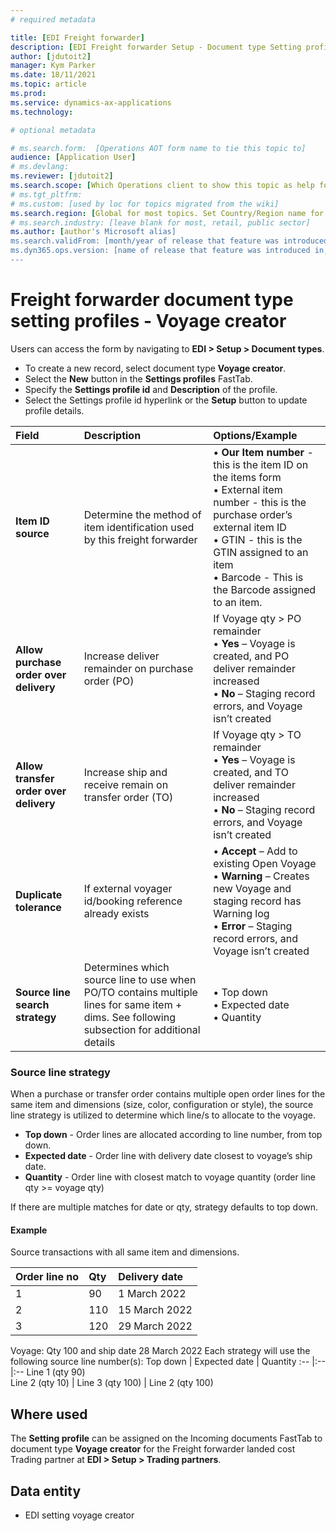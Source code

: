 ```yaml
---
# required metadata

title: [EDI Freight forwarder]
description: [EDI Freight forwarder Setup - Document type Setting profiles - Voyage creator]
author: [jdutoit2]
manager: Kym Parker
ms.date: 18/11/2021
ms.topic: article
ms.prod: 
ms.service: dynamics-ax-applications
ms.technology: 

# optional metadata

# ms.search.form:  [Operations AOT form name to tie this topic to]
audience: [Application User]
# ms.devlang: 
ms.reviewer: [jdutoit2]
ms.search.scope: [Which Operations client to show this topic as help for, to be set by content strategist, see list here: https://microsoft.sharepoint.com/teams/DynDoc/_layouts/15/WopiFrame.aspx?sourcedoc={23419e1c-eb64-42e9-aa9b-79875b428718}&action=edit&wd=target%28Core%20Dynamics%20AX%20CP%20requirements%2Eone%7C4CC185C0%2DEFAA%2D42CD%2D94B9%2D8F2A45E7F61A%2FVersions%20list%20for%20docs%20topics%7CC14BE630%2D5151%2D49D6%2D8305%2D554B5084593C%2F%29]
# ms.tgt_pltfrm: 
# ms.custom: [used by loc for topics migrated from the wiki]
ms.search.region: [Global for most topics. Set Country/Region name for localizations]
# ms.search.industry: [leave blank for most, retail, public sector]
ms.author: [author's Microsoft alias]
ms.search.validFrom: [month/year of release that feature was introduced in, in format yyyy-mm-dd]
ms.dyn365.ops.version: [name of release that feature was introduced in, see list here: https://microsoft.sharepoint.com/teams/DynDoc/_layouts/15/WopiFrame.aspx?sourcedoc={23419e1c-eb64-42e9-aa9b-79875b428718}&action=edit&wd=target%28Core%20Dynamics%20AX%20CP%20requirements%2Eone%7C4CC185C0%2DEFAA%2D42CD%2D94B9%2D8F2A45E7F61A%2FVersions%20list%20for%20docs%20topics%7CC14BE630%2D5151%2D49D6%2D8305%2D554B5084593C%2F%29]
---
```


# Freight forwarder document type setting profiles - Voyage creator

Users can access the form by navigating to **EDI > Setup > Document types**.

- To create a new record, select document type **Voyage creator**.
- Select the **New** button in the **Settings profiles** FastTab.
- Specify the **Settings profile id** and **Description** of the profile.
- Select the Settings profile id hyperlink or the **Setup** button to update profile details.

**Field**           |	**Description**	                          | **Options/Example**
:-------            |:-------                                   |:----------
**Item ID source**  |	Determine the method of item identification used by this freight forwarder	| •	**Our Item number** - this is the item ID on the items form <br> •	External item number - this is the purchase order’s external item ID <br> •	GTIN - this is the GTIN assigned to an item <br> •	Barcode - This is the Barcode assigned to an item.
**Allow purchase order over delivery**  |	Increase deliver remainder on purchase order (PO) |	If Voyage qty > PO remainder <br> •	**Yes** – Voyage is created, and PO deliver remainder increased <br> •	**No** – Staging record errors, and Voyage isn’t created
**Allow transfer order over delivery**  |	Increase ship and receive remain on transfer order (TO) |	If Voyage qty > TO remainder <br> •	**Yes** – Voyage is created, and TO deliver remainder increased <br> •	**No** – Staging record errors, and Voyage isn’t created
**Duplicate tolerance** |	If external voyager id/booking reference already exists	          | •	**Accept** – Add to existing Open Voyage <br> •	**Warning** – Creates new Voyage and staging record has Warning log <br> •	**Error** – Staging record errors, and Voyage isn’t created
**Source line search strategy** |	Determines which source line to use when PO/TO contains multiple lines for same item + dims. See following subsection for additional details	| •	Top down <br> •	Expected date <br> •	Quantity

### Source line strategy
When a purchase or transfer order contains multiple open order lines for the same item and dimensions (size, color, configuration or style), the source line strategy is utilized to determine which line/s to allocate to the voyage.
-	**Top down** - Order lines are allocated according to line number, from top down.
-	**Expected date** - Order line with delivery date closest to voyage’s ship date.
-	**Quantity** - Order line with closest match to voyage quantity (order line qty >= voyage qty)

If there are multiple matches for date or qty, strategy defaults to top down.

#### Example
Source transactions with all same item and dimensions.

Order line no	  | Qty	  | Delivery date
:--             |:--    |:--
1	              | 90	  | 1 March 2022
2	              | 110	  | 15 March 2022
3	              | 120	  | 29 March 2022

Voyage: Qty 100 and ship date 28 March 2022
Each strategy will use the following source line number(s):
Top down	            | Expected date	  | Quantity
:--                   |:--              |:--
Line 1 (qty 90) <br> Line 2 (qty 10)  | Line 3 (qty 100) | Line 2 (qty 100)

## Where used
The **Setting profile** can be assigned on the Incoming documents FastTab to document type **Voyage creator** for the Freight forwarder landed cost Trading partner at **EDI > Setup > Trading partners**.

## Data entity
- EDI setting voyage creator
